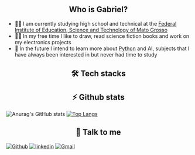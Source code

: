 <h2 align="center">  Who is Gabriel? </h2>
<ul>
<li> 👨‍🎓 I am currently studying high school and technical at the <a href="http://ifmt.edu.br/">Federal Institute of Education, Science and Technology of Mato Grosso</a>
<li> 🏃‍♂️ In my free time I like to draw, read science fiction books and work on my electronics projects
<li> 👴 In the future I intend to learn more about <a href=https://www.python.org/>Python</a> and AI, subjects that I have always been interested in but never had time to study
</ul>

<h2 align="center"> 🛠 Tech stacks </h2>
<div align="center">
<a href="https://img.shields.io/badge/JavaScript-F7DF1E?style=for-the-badge&logo=javascript&logoColor=black" align="center"></a> 
<a href="https://img.shields.io/badge/CSS3-1572B6?style=for-the-badge&logo=css3&logoColor=white" align="center"></a> 
<a href="https://img.shields.io/badge/Bootstrap-563D7C?style=for-the-badge&logo=bootstrap&logoColor=white" align="center"></a> 
<a href="https://img.shields.io/badge/React-20232A?style=for-the-badge&logo=react&logoColor=61DAFB" align="center"></a> 
<a href="https://img.shields.io/badge/Node.js-43853D?style=for-the-badge&logo=node.js&logoColor=white" align="center"></a> 
<a href="https://img.shields.io/badge/C%2B%2B-00599C?style=for-the-badge&logo=c%2B%2B&logoColor=white" align="center"></a> 
<a href="https://img.shields.io/badge/React_Native-20232A?style=for-the-badge&logo=react&logoColor=61DAFB" align="center"></a> 
<a href="https://img.shields.io/badge/Python-3776AB?style=for-the-badge&logo=python&logoColor=white" align="center"></a> 
<a href="https://img.shields.io/badge/PHP-777BB4?style=for-the-badge&logo=php&logoColor=white" align="center"></a> 
<a href="https://img.shields.io/badge/C-00599C?style=for-the-badge&logo=c&logoColor=white" align="center"></a> 
<a href="https://img.shields.io/badge/jQuery-0769AD?style=for-the-badge&logo=jquery&logoColor=white" align="center"></a>
<a href="https://img.shields.io/badge/MySQL-00000F?style=for-the-badge&logo=mysql&logoColor=white" align="center"></a>
<a href="https://img.shields.io/badge/Visual_Studio_Code-0078D4?style=for-the-badge&logo=visual%20studio%20code&logoColor=white" align="center"></a>
<a href="https://img.shields.io/badge/Laravel-FF2D20?style=for-the-badge&logo=laravel&logoColor=white" align="center"></a>
 </div>
<h2 align="center"> ⚡ Github stats </h2>
  
![Anurag's GitHub stats](https://github-readme-stats.vercel.app/api?username=gabrielossos&show_icons=true&theme=radical)
[![Top Langs](https://github-readme-stats.vercel.app/api/top-langs/?username=gabrielossos&show_icons=true&theme=radical)](https://github.com/anuraghazra/github-readme-stats)

<h2 align="center"> 📧 Talk to me </h2>

[![Github](https://img.shields.io/badge/GitHub-100000?style=for-the-badge&logo=github&logoColor=white)](https://github.com/gabrielossos)
[![linkedin](https://img.shields.io/badge/LinkedIn-0077B5?style=for-the-badge&logo=linkedin&logoColor=white)](https://www.linkedin.com/in/gabriel-cortez-272801202)
[![Gmail](https://img.shields.io/badge/Gmail-D14836?style=for-the-badge&logo=gmail&logoColor=white)](gandradecortez50@gmail.com)
